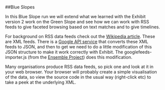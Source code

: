 ##Blue Slopes

In this Blue Slope run we will extend what we learned with the Exhibit version 2 work on the Green Slope and see how we can work with RSS feeds to give faceted browsing based on text matches and to give timelines.

For background on RSS data feeds check out the [Wikipedia article](http://en.wikipedia.org/wiki/RSS).  These are XML feeds.  There is a [Google API service](https://www.google.com/jsapi) that converts these XML feeds to JSON, and then to get we need to do a little modification of this JSON structure to make it work correctly with Exhibit.  The googlefeeds-importer.js (from the [Ensemble Project](http://www.ensemble.ac.uk/)) does this modification.

Many organisations produce RSS data feeds, so pick one and look at it in your web browser.  Your browser will probably create a simple visualisation of the data, so view the source code in the usual way (right-click etc) to take a peek at the underlying XML.









